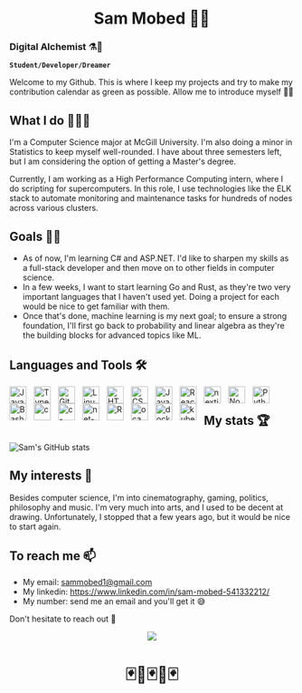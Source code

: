 <h1 align="center"><b>Sam Mobed 🏂🏽 </b></h1>

### Digital Alchemist ⚗️🧪
**`Student/Developer/Dreamer`**

Welcome to my Github. This is where I keep my projects and try to make my contribution calendar as green as possible. Allow me to introduce myself 🧑🏽

## What I do 👨🏽‍💻
<p>I'm a Computer Science major at McGill University. I'm also doing a minor in Statistics to keep myself well-rounded. I have about three semesters left, but I am considering the option of getting a Master's degree.</p>
Currently, I am working as a High Performance Computing intern, where I do scripting for supercomputers. In this role, I use technologies like the ELK stack to automate monitoring and maintenance tasks for hundreds of nodes across various clusters.

## Goals 🧗🏼

- As of now, I'm learning C# and ASP.NET. I'd like to sharpen my skills as a full-stack developer and then move on to other fields in computer science.
- In a few weeks, I want to start learning Go and Rust, as they're two very important languages that I haven't used yet. Doing a project for each would be nice to get familiar with them.
- Once that's done, machine learning is my next goal; to ensure a strong foundation, I'll first go back to probability and linear algebra as they're the building blocks for advanced topics like ML.

## Languages and Tools 🛠

<img align="left" alt="Java" width="30px" style="padding-right:10px;" src="https://cdn.jsdelivr.net/gh/devicons/devicon/icons/java/java-original.svg"/>
<img align="left" alt="TypeScript" width="30px" style="padding-right:10px;" src="https://cdn.jsdelivr.net/gh/devicons/devicon/icons/typescript/typescript-plain.svg" />
<img align="left" alt="Git" width="30px" style="padding-right:10px;" src="https://cdn.jsdelivr.net/gh/devicons/devicon/icons/git/git-original.svg" />
<img align="left" alt="Linux" width="30px" style="padding-right:10px;" src="https://cdn.jsdelivr.net/gh/devicons/devicon/icons/linux/linux-original.svg" />
<img align="left" alt="HTML" width="30px" style="padding-right:10px;" src="https://cdn.jsdelivr.net/gh/devicons/devicon/icons/html5/html5-plain.svg" />
<img align="left" alt="CSS" width="30px" style="padding-right:10px;" src="https://cdn.jsdelivr.net/gh/devicons/devicon/icons/css3/css3-plain.svg" />
<img align="left" alt="JavaScript" width="30px" style="padding-right:10px;" src="https://cdn.jsdelivr.net/gh/devicons/devicon/icons/javascript/javascript-plain.svg" />
<img align="left" alt="React" width="30px" style="padding-right:10px;" src="https://cdn.jsdelivr.net/gh/devicons/devicon/icons/react/react-original.svg" />
<img align="left" alt="nextjs" width="30px" style="padding-right:10px;" src="https://cdn.jsdelivr.net/gh/devicons/devicon/icons/nextjs/nextjs-original.svg" />
<img align="left" alt="NodeJS" width="30px" style="padding-right:10px;" src="https://cdn.jsdelivr.net/gh/devicons/devicon/icons/nodejs/nodejs-original.svg" />
<img align="left" alt="Python" width="30px" style="padding-right:10px;" src="https://cdn.jsdelivr.net/gh/devicons/devicon/icons/python/python-plain.svg" />
<img align="left" alt="Bash" width="30px" style="padding-right:10px;" src="https://cdn.jsdelivr.net/gh/devicons/devicon/icons/bash/bash-original.svg" />
<img align="left" alt="c" width="30px" style="padding-right:10px;" src="https://cdn.jsdelivr.net/gh/devicons/devicon/icons/c/c-original.svg" />
<img align="left" alt="c-sharp" width="30px" style="padding-right:10px;" src="https://cdn.jsdelivr.net/gh/devicons/devicon/icons/csharp/csharp-original.svg" />
<img align="left" alt="net-core" width="30px" style="padding-right:10px;" src="https://cdn.jsdelivr.net/gh/devicons/devicon/icons/dotnetcore/dotnetcore-original.svg" />
<img align="left" alt="R" width="30px" style="padding-right:10px;" src="https://cdn.jsdelivr.net/gh/devicons/devicon/icons/r/r-original.svg" />
<img align="left" alt="ocaml" width="30px" style="padding-right:10px;" src="https://cdn.jsdelivr.net/gh/devicons/devicon/icons/ocaml/ocaml-original.svg"/>
<img align="left" alt="docker" width="30px" style="padding-right:10px;" src="https://cdn.jsdelivr.net/gh/devicons/devicon/icons/docker/docker-original.svg"/>
<img align="left" alt="kubernetes" width="30px" style="padding-right:10px;" src="https://cdn.jsdelivr.net/gh/devicons/devicon/icons/kubernetes/kubernetes-plain.svg"/>
<br>

## My stats 🏆

![Sam's GitHub stats](https://github-readme-stats.vercel.app/api?username=sam-mobed&show_icons=true&theme=gruvbox)

## My interests 🎸

Besides computer science, I'm into cinematography, gaming, politics, philosophy and music. I'm very much into arts, and I used to be decent at drawing. Unfortunately, I stopped that a few years ago, but it would be nice to start again. 

## To reach me 📫

- My email: sammobed1@gmail.com
- My linkedin: https://www.linkedin.com/in/sam-mobed-541332212/
- My number: send me an email and you'll get it 😅
<p>Don't hesitate to reach out 🪩</p>


<div align="center" >
<img src="https://64.media.tumblr.com/ba3b131928fb92a666ed868e1f8acfac/tumblr_mfm9edCTrh1qzvt64o1_500.gifv"> </img>
</div>
<h1 align="center"><b>🃏🎴🃏🎴🃏</b></h1>


<!--
**Sam-Mobed/Sam-Mobed** is a ✨ _special_ ✨ repository because its `README.md` (this file) appears on your GitHub profile.

Here are some ideas to get you started:

- 🔭 I’m currently working on ...
- 🌱 I’m currently learning ...
- 👯 I’m looking to collaborate on ...
- 🤔 I’m looking for help with ...
- 💬 Ask me about ...
- 📫 How to reach me: ...
- 😄 Pronouns: ...
- ⚡ Fun fact: ...
-->

